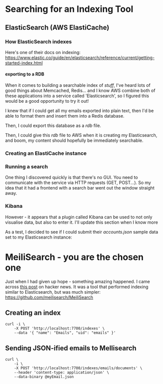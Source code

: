 # Searching for an Indexing Tool

## ElasticSearch (AWS ElastiCache)

### How ElasticSearch indexes

Here's one of their docs on indexing:
https://www.elastic.co/guide/en/elasticsearch/reference/current/getting-started-index.html

#### exporting to a RDB

When it comes to building a searchable index of _stuff_, I've heard lots of good things about Memcached, Redis... and I know AWS combine
both of these applications into a service called 'Elasticsearch', so I figured
this would be a good opportunity to try it out!

I knew that if I could get all my emails exported into plain text, then I'd be
able to format them and insert them into a Redis database.

Then, I could export this database as a _rdb_ file.

Then, I could give this _rdb_ file to AWS when it is creating my Elasticsearch,
and boom, my content should hopefully be immediately searchable.

### Creating an ElastiCache instance

### Running a search

One thing I discovered quickly is that there's no GUI. You need to communicate
with the service via HTTP requests (GET, POST...). So my idea that it had a
frontend with a search bar went out the window straight away.

### Kibana

However - it appears that a plugin called Kibana can be used to not only
visualise data, but also to enter it. I'll update this section when I know more

As a test, I decided to see if I could submit their _accounts.json_ sample data
set to my Elasticsearch instance:

# MeiliSearch - you are the chosen one

Just when I had given up hope - something amazing happened. I came across [this post](https://news.ycombinator.com/item?id=22685831) on hacker news. It was a tool that performed indexing similar to Elasticsearch, but was much simpler: https://github.com/meilisearch/MeiliSearch

## Creating an index 

```
curl -i \
    -X POST 'http://localhost:7700/indexes' \
    --data '{ "name": "Emails", "uid": "emails" }'
```

## Sending JSON-ified emails to Mellisearch

```
curl \
    -i \
    -X POST 'http://localhost:7700/indexes/emails/documents' \
    --header 'content-type: application/json' \
    --data-binary @myEmail.json
```